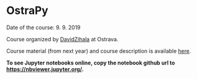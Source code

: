 # OstraPy

Date of the course: 9. 9. 2019

Course organized by [DavidZihala](https://github.com/DavidZihala) at Ostrava. 

Course material (from next year) and course description is available [here](https://github.com/DavidZihala/OstraPy).

__To see Jupyter notebooks online, copy the notebook github url to https://nbviewer.jupyter.org/.__
